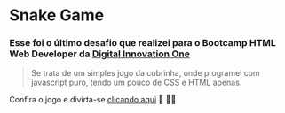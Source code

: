 # Snake Game 

### Esse foi o último desafio que realizei para o Bootcamp **HTML Web Developer** da [Digital Innovation One](https://web.digitalinnovation.one/home)

> Se trata de um simples jogo da cobrinha, onde programei com javascript puro, tendo um pouco de CSS e  HTML apenas. 

Confira o jogo e divirta-se [clicando aqui](https://devlobao84.github.io/snake-game_bootcamp_Digital-Innovation-One/) :snake: :snake::snake:  
